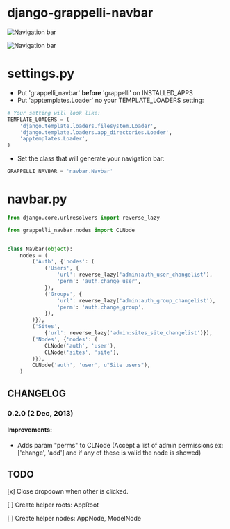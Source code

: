 # django-grappelli-navbar

![Navigation bar](https://api.travis-ci.org/gotlium/django-grappelli-navbar.png?branch=master)


![Navigation bar](https://github.com/gotlium/django-grappelli-navbar/raw/master/screenshot.jpg)


# settings.py

 * Put 'grappelli_navbar' **before** 'grappelli' on INSTALLED_APPS
 * Put 'apptemplates.Loader' no your TEMPLATE_LOADERS setting:

```python
# Your setting will look like:
TEMPLATE_LOADERS = (
    'django.template.loaders.filesystem.Loader',
    'django.template.loaders.app_directories.Loader',
    'apptemplates.Loader',
)

```
 * Set the class that will generate your navigation bar:

```python
GRAPPELLI_NAVBAR = 'navbar.Navbar'
```

# navbar.py

```python
from django.core.urlresolvers import reverse_lazy

from grappelli_navbar.nodes import CLNode


class Navbar(object):
    nodes = (
        ('Auth', {'nodes': (
            ('Users', {
                'url': reverse_lazy('admin:auth_user_changelist'),
                'perm': 'auth.change_user',
            }),
            ('Groups', {
                'url': reverse_lazy('admin:auth_group_changelist'),
                'perm': 'auth.change_group',
            }),
        )}),
        ('Sites',
            {'url': reverse_lazy('admin:sites_site_changelist')}),
        ('Nodes', {'nodes': (
            CLNode('auth', 'user'),
            CLNode('sites', 'site'),
        )}),
        CLNode('auth', 'user', u"Site users"),
    )
```

## CHANGELOG

### 0.2.0 (2 Dec, 2013)
#### Improvements:
* Adds param "perms" to CLNode (Accept a list of admin permissions ex: ['change', 'add'] and if any of these is valid the node is showed)


## TODO

[x] Close dropdown when other is clicked.

[ ] Create helper roots: AppRoot

[ ] Create helper nodes: AppNode, ModelNode

